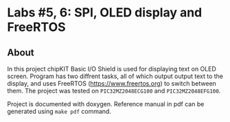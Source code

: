 # Labs #5, 6: SPI, OLED display and FreeRTOS 

## About

In this project chipKIT Basic I/O Shield is used for displaying text on OLED screen.
Program has two diffrent tasks, all of which output output text to the display, 
and uses FreeRTOS (https://www.freertos.org) to switch between them.
The project was tested on `PIC32MZ2048ECG100` and `PIC32MZ2048EFG100`.

Project is documented with doxygen. Reference manual in pdf can be generated using ```make pdf``` command.